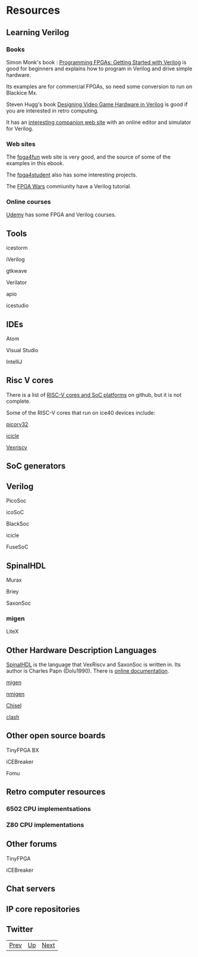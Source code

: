 # Resources

## Learning Verilog

### Books

Simon Monk's book : [Programming FPGAs: Getting Started with Verilog](https://www.amazon.co.uk/Programming-FPGAs-Getting-Started-Verilog-ebook/dp/B01M0F1L5G) is good for beginners and explains how to program in Verilog and drive simple hardware.

Its examples are for commercial FPGAs, so need some conversion to run on Blackice Mx.

Steven Hugg's book [Designing Video Game Hardware in Verilog](https://www.amazon.co.uk/Designing-Video-Game-Hardware-Verilog-ebook/dp/B07LD48CTV) is good if you are interested in retro computing. 

It has an [interesting companion web site](https://8bitworkshop.com/v3.4.2/?platform=verilog) with an online editor and simulator for Verilog.

### Web sites

The [fpga4fun](https://www.fpga4fun.com/) web site is very good, and the source of some of the examples in this ebook.

The [fpga4student](https://fpga4student.com) also has some interesting projects.

The [FPGA Wars](https://github.com/Obijuan/open-fpga-verilog-tutorial/wiki/Home_EN) commiunity have a Verilog tutorial.

### Online courses

[Udemy](https://www.udemy.com/topic/fpga/) has some FPGA and Verilog courses.

## Tools

icestorm

iVerilog

gtkwave

Verilator

apio

icestudio

## IDEs

Atom

Visual Studio

IntelliJ

## Risc V cores

There is a list of [RISC-V cores and SoC platforms](https://github.com/riscv/riscv-cores-list) on github, but it is not complete.

Some of the RISC-V cores that run on ice40 devices include:

[picorv32](https://github.com/cliffordwolf/picorv32/tree/master/picosoc)

[icicle](https://github.com/grahamedgecombe/icicle)

[Vexriscv](https://github.com/SpinalHDL/VexRiscv)

## SoC generators

## Verilog 

PicoSoc

icoSoC

BlackSoc

icicle

FuseSoC

## SpinalHDL

Murax

Briey

SaxonSoc

### migen

LiteX

## Other Hardware Description Languages

[SpinalHDL](https://github.com/SpinalHDL/SpinalHDL) is the language that VexRiscv and SaxonSoc is written in. Its author is Charles Papn (Dolu1990). There is [online documentation](https://spinalhdl.github.io/SpinalDoc-RTD/).

[migen](https://github.com/m-labs/migen)

[nmigen](https://github.com/m-labs/nmigen)

[Chisel](https://github.com/freechipsproject/chisel3)

[clash](https://clash-lang.org/)

## Other open source boards

TinyFPGA BX

iCEBreaker

Fomu

## Retro computer resources

### 6502 CPU implementsations

### Z80 CPU implementations

## Other forums

TinyFPGA

iCEBreaker

## Chat servers

## IP core repositories

## Twitter


|                        |                        |                        |
|------------------------|------------------------|------------------------|
|[Prev](../Analog2Digital/Analog2Digital.html)|[Up](..) |[Next](..)|



